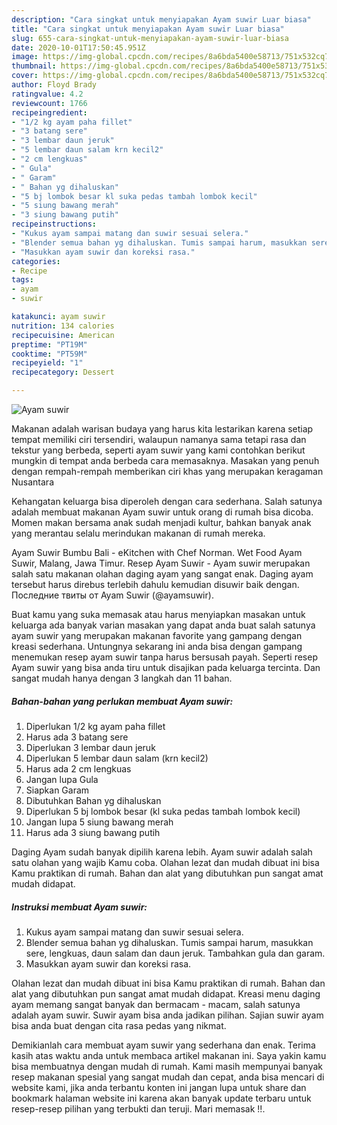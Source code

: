 ```yaml
---
description: "Cara singkat untuk menyiapakan Ayam suwir Luar biasa"
title: "Cara singkat untuk menyiapakan Ayam suwir Luar biasa"
slug: 655-cara-singkat-untuk-menyiapakan-ayam-suwir-luar-biasa
date: 2020-10-01T17:50:45.951Z
image: https://img-global.cpcdn.com/recipes/8a6bda5400e58713/751x532cq70/ayam-suwir-foto-resep-utama.jpg
thumbnail: https://img-global.cpcdn.com/recipes/8a6bda5400e58713/751x532cq70/ayam-suwir-foto-resep-utama.jpg
cover: https://img-global.cpcdn.com/recipes/8a6bda5400e58713/751x532cq70/ayam-suwir-foto-resep-utama.jpg
author: Floyd Brady
ratingvalue: 4.2
reviewcount: 1766
recipeingredient:
- "1/2 kg ayam paha fillet"
- "3 batang sere"
- "3 lembar daun jeruk"
- "5 lembar daun salam krn kecil2"
- "2 cm lengkuas"
- " Gula"
- " Garam"
- " Bahan yg dihaluskan"
- "5 bj lombok besar kl suka pedas tambah lombok kecil"
- "5 siung bawang merah"
- "3 siung bawang putih"
recipeinstructions:
- "Kukus ayam sampai matang dan suwir sesuai selera."
- "Blender semua bahan yg dihaluskan. Tumis sampai harum, masukkan sere, lengkuas, daun salam dan daun jeruk. Tambahkan gula dan garam."
- "Masukkan ayam suwir dan koreksi rasa."
categories:
- Recipe
tags:
- ayam
- suwir

katakunci: ayam suwir 
nutrition: 134 calories
recipecuisine: American
preptime: "PT19M"
cooktime: "PT59M"
recipeyield: "1"
recipecategory: Dessert

---
```



![Ayam suwir](https://img-global.cpcdn.com/recipes/8a6bda5400e58713/751x532cq70/ayam-suwir-foto-resep-utama.jpg)

Makanan adalah warisan budaya yang harus kita lestarikan karena setiap tempat memiliki ciri tersendiri, walaupun namanya sama tetapi rasa dan tekstur yang berbeda, seperti ayam suwir yang kami contohkan berikut mungkin di tempat anda berbeda cara memasaknya. Masakan yang penuh dengan rempah-rempah memberikan ciri khas yang merupakan keragaman Nusantara

Kehangatan keluarga bisa diperoleh dengan cara sederhana. Salah satunya adalah membuat makanan Ayam suwir untuk orang di rumah bisa dicoba. Momen makan bersama anak sudah menjadi kultur, bahkan banyak anak yang merantau selalu merindukan makanan di rumah mereka.

Ayam Suwir Bumbu Bali - eKitchen with Chef Norman. Wet Food Ayam Suwir, Malang, Jawa Timur. Resep Ayam Suwir - Ayam suwir merupakan salah satu makanan olahan daging ayam yang sangat enak. Daging ayam tersebut harus direbus terlebih dahulu kemudian disuwir baik dengan. Последние твиты от Ayam Suwir (@ayamsuwir).

Buat kamu yang suka memasak atau harus menyiapkan masakan untuk keluarga ada banyak varian masakan yang dapat anda buat salah satunya ayam suwir yang merupakan makanan favorite yang gampang dengan kreasi sederhana. Untungnya sekarang ini anda bisa dengan gampang menemukan resep ayam suwir tanpa harus bersusah payah.
Seperti resep Ayam suwir yang bisa anda tiru untuk disajikan pada keluarga tercinta. Dan sangat mudah hanya dengan 3 langkah dan 11 bahan.


<!--inarticleads1-->

##### Bahan-bahan yang perlukan membuat Ayam suwir:

1. Diperlukan 1/2 kg ayam paha fillet
1. Harus ada 3 batang sere
1. Diperlukan 3 lembar daun jeruk
1. Diperlukan 5 lembar daun salam (krn kecil2)
1. Harus ada 2 cm lengkuas
1. Jangan lupa  Gula
1. Siapkan  Garam
1. Dibutuhkan  Bahan yg dihaluskan
1. Diperlukan 5 bj lombok besar (kl suka pedas tambah lombok kecil)
1. Jangan lupa 5 siung bawang merah
1. Harus ada 3 siung bawang putih


Daging Ayam sudah banyak dipilih karena lebih. Ayam suwir adalah salah satu olahan yang wajib Kamu coba. Olahan lezat dan mudah dibuat ini bisa Kamu praktikan di rumah. Bahan dan alat yang dibutuhkan pun sangat amat mudah didapat. 

<!--inarticleads2-->

##### Instruksi membuat  Ayam suwir:

1. Kukus ayam sampai matang dan suwir sesuai selera.
1. Blender semua bahan yg dihaluskan. Tumis sampai harum, masukkan sere, lengkuas, daun salam dan daun jeruk. Tambahkan gula dan garam.
1. Masukkan ayam suwir dan koreksi rasa.


Olahan lezat dan mudah dibuat ini bisa Kamu praktikan di rumah. Bahan dan alat yang dibutuhkan pun sangat amat mudah didapat. Kreasi menu daging ayam memang sangat banyak dan bermacam - macam, salah satunya adalah ayam suwir. Suwir ayam bisa anda jadikan pilihan. Sajian suwir ayam bisa anda buat dengan cita rasa pedas yang nikmat. 

Demikianlah cara membuat ayam suwir yang sederhana dan enak. Terima kasih atas waktu anda untuk membaca artikel makanan ini. Saya yakin kamu bisa membuatnya dengan mudah di rumah. Kami masih mempunyai banyak resep makanan spesial yang sangat mudah dan cepat, anda bisa mencari di website kami, jika anda terbantu konten ini jangan lupa untuk share dan bookmark halaman website ini karena akan banyak update terbaru untuk resep-resep pilihan yang terbukti dan teruji. Mari memasak !!. 
